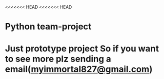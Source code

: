 <<<<<<< HEAD
<<<<<<< HEAD
# Python team-project

Just prototype project So if you want to see more plz sending a email(myimmortal827@gmail.com)
=======

